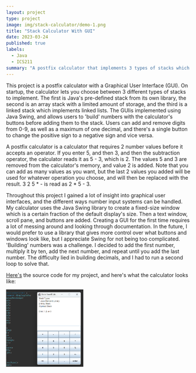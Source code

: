 ```yaml
---
layout: project
type: project
image: img/stack-calculator/demo-1.png
title: "Stack Calculator With GUI"
date: 2023-03-24
published: true
labels:
  - Java
  - ICS211
summary: "A postfix calculator that implements 3 types of stacks which the user can select."
---
```


This project is a postfix calculator with a Graphical User Interface (GUI). On startup, the calculator lets you choose between 3 different types of stacks to implement. The first is Java's pre-defined stack from its own library, the second is an array stack with a limited amount of storage, and the third is a linked stack which implements linked lists. The GUIis implemented using Java Swing, and allows users to 'build' numbers with the calculator's buttons before adding them to the stack. Users can add and remove digits from 0-9, as well as a maximum of one decimal, and there's a single button to change the positive sign to a negative sign and vice versa.

A postfix calculator is a calculator that requires 2 number values before it accepts an operator. If you enter 5, and then 3, and then the subtraction operator, the calculator reads it as 5 - 3, which is 2. The values 5 and 3 are removed from the calculator's memory, and value 2 is added. Note that you can add as many values as you want, but the last 2 values you added will be used for whatever operation you choose, and will then be replaced with the result. 3 2 5 * - is read as 2 * 5 - 3.

Throughout this project I gained a lot of insight into graphical user interfaces, and the different ways number input systems can be handled. My calculator uses the Java Swing library to create a fixed-size window which is a certain fraction of the default display's size. Then a text window, scroll pane, and buttons are added. Creating a GUI for the first time requires a lot of messing around and looking through documentation. In the future, I would prefer to use a library that gives more control over what buttons and windows look like, but I appreciate Swing for not being too complicated. 'Building' numbers was a challenge. I decided to add the first number, multiply it by ten, add the next number, and repeat until you add the last number. The difficulty lied in building decimals, and I had to run a second loop to solve that.

[Here's](https://github.com/kylebueche/StackCalculatorWithGUI) the source code for my project, and here's what the calculator looks like:                                  

<img width="211" alt="image" src="../img/stack-calculator/demo-1.png">
